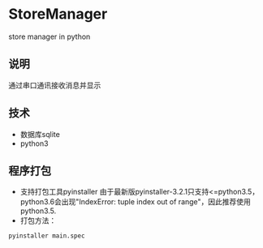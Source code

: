 # StoreManager
store manager in python

## 说明
通过串口通讯接收消息并显示


## 技术
- 数据库sqlite
- python3


## 程序打包
- 支持打包工具pyinstaller 
由于最新版pyinstaller-3.2.1只支持<=python3.5，python3.6会出现"IndexError: tuple index out of range"，因此推荐使用python3.5.
- 打包方法：
```
pyinstaller main.spec
```


